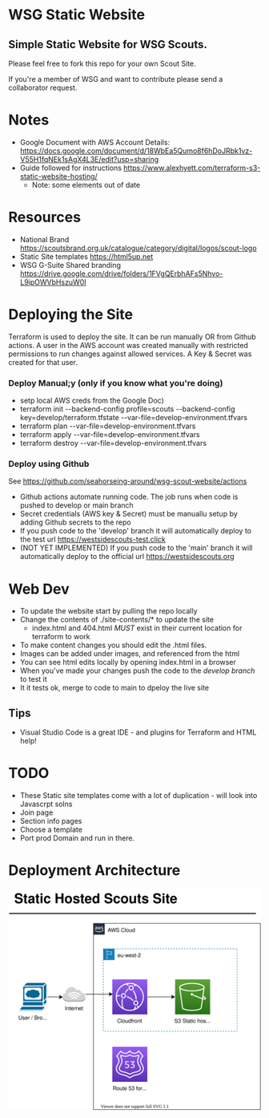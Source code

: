 # WSG Static Website
## Simple Static Website for WSG Scouts. 

Please feel free to fork this repo for your own Scout Site.

If you're a member of WSG and want to contribute please send a collaborator request.


# Notes
- Google Document with AWS Account Details: https://docs.google.com/document/d/18WbEa5Qumo8f6hDoJRbk1vz-V55H1fqNEk1sAgX4L3E/edit?usp=sharing
- Guide followed for instructions https://www.alexhyett.com/terraform-s3-static-website-hosting/
  - Note: some elements out of date

# Resources
- National Brand https://scoutsbrand.org.uk/catalogue/category/digital/logos/scout-logo
- Static Site templates https://html5up.net
- WSG G-Suite Shared branding https://drive.google.com/drive/folders/1FVgQErbhAFs5Nhvo-L9ipOWVbHszuW0I 

# Deploying the Site
Terraform is used to deploy the site. It can be run manually OR from Github actions. A user in the AWS account was created manually with restricted permissions to run changes against allowed services. A Key & Secret was created for that user.

### Deploy Manual;y (only if you know what you're doing)
- setp local AWS creds from the Google Doc)
- terraform init --backend-config profile=scouts --backend-config key=develop/terraform.tfstate --var-file=develop-environment.tfvars
- terraform plan --var-file=develop-environment.tfvars  
- terraform apply --var-file=develop-environment.tfvars
- terraform destroy --var-file=develop-environment.tfvars


### Deploy using Github
See https://github.com/seahorseing-around/wsg-scout-website/actions
- Github actions automate running code. The job runs when code is pushed to develop or main branch
- Secret credentials (AWS key & Secret) must be manuallu setup by adding Github secrets to the repo
- If you push code to the 'develop' branch it will automatically deploy to the test url https://westsidescouts-test.click
- (NOT YET IMPLEMENTED) If you push code to the 'main' branch it will automatically deploy to the official url https://westsidescouts.org

# Web Dev
- To update the website start by pulling the repo locally
- Change the contents of ./site-contents/* to update the site
  - index.html and 404.html *MUST* exist in their current location for terraform to work
- To make content changes you should edit the .html files.
- Images can be added under images, and referenced from the html
- You can see html edits locally by opening  index.html in a browser
- When you've made your changes push the code to the *develop branch* to test it
- It it tests ok, merge to code to main to dpeloy the live site

## Tips
- Visual Studio Code is a great IDE - and plugins for Terraform and HTML help!

# TODO
- These Static site templates come with a lot of duplication - will look into Javascrpt solns
- Join page
- Section info pages
- Choose a template
- Port prod Domain and run in there.

# Deployment Architecture
![Arch Diagram](static-site.svg)